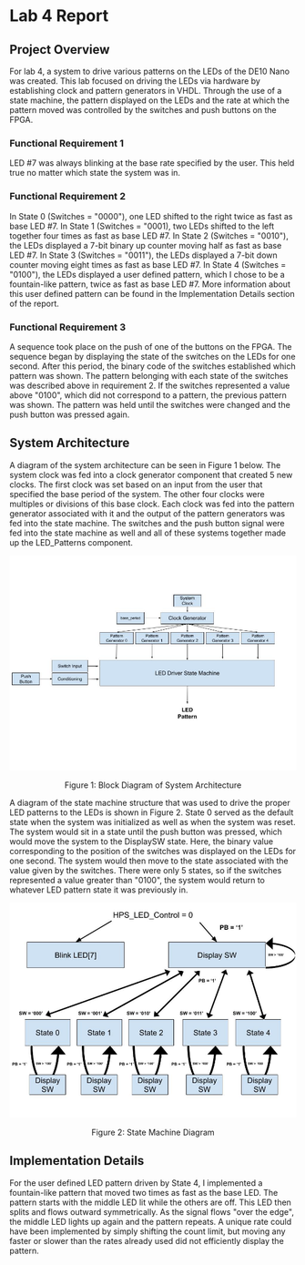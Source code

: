# Lab 4 Report

## Project Overview
For lab 4, a system to drive various patterns on the LEDs of the DE10 Nano was created. This lab focused on driving the LEDs via hardware by establishing clock and pattern generators in VHDL. Through the use of a state machine, the pattern displayed on the LEDs and the rate at which the pattern moved was controlled by the switches and push buttons on the FPGA. 
### Functional Requirement 1
LED #7 was always blinking at the base rate specified by the user. This held true no matter which state the system was in.
### Functional Requirement 2
In State 0 (Switches = "0000"), one LED shifted to the right twice as fast as base LED #7. In State 1 (Switches = "0001), two LEDs shifted to the left together four times as fast as base LED #7. In State 2 (Switches = "0010"), the LEDs displayed a 7-bit binary up counter moving half as fast as base LED #7. In State 3 (Switches = "0011"), the LEDs displayed a 7-bit down counter moving eight times as fast as base LED #7. In State 4 (Switches = "0100"), the LEDs displayed a user defined pattern, which I chose to be a fountain-like pattern, twice as fast as base LED #7. More information about this user defined pattern can be found in the Implementation Details section of the report.
### Functional Requirement 3
A sequence took place on the push of one of the buttons on the FPGA. The sequence began by displaying the state of the switches on the LEDs for one second. After this period, the binary code of the switches established which pattern was shown. The pattern belonging with each state of the switches was described above in requirement 2. If the switches represented a value above "0100", which did not correspond to a pattern, the previous pattern was shown. The pattern was held until the switches were changed and the push button was pressed again.

## System Architecture

A diagram of the system architecture can be seen in Figure 1 below. The system clock was fed into a clock generator component that created 5 new clocks. The first clock was set based on an input from the user that specified the base period of the system. The other four clocks were multiples or divisions of this base clock. Each clock was fed into the pattern generator associated with it and the output of the pattern generators was fed into the state machine. The switches and the push button signal were fed into the state machine as well and all of these systems together made up the LED_Patterns component.

![System Architecture Diagram](assets/Lab_4_Block_Diagram.jpg)
<p style="text-align:center;">Figure 1: Block Diagram of System Architecture</p>

A diagram of the state machine structure that was used to drive the proper LED patterns to the LEDs is shown in Figure 2. State 0 served as the default state when the system was initialized as well as when the system was reset. The system would sit in a state until the push button was pressed, which would move the system to the DisplaySW state. Here, the binary value corresponding to the position of the switches was displayed on the LEDs for one second. The system would then move to the state associated with the value given by the switches. There were only 5 states, so if the switches represented a value greater than "0100", the system would return to whatever LED pattern state it was previously in.

![System Architecture Diagram](assets/Lab_4_State_Machine.jpg)
<p style="text-align:center;">Figure 2: State Machine Diagram</p>

## Implementation Details
For the user defined LED pattern driven by State 4, I implemented a fountain-like pattern that moved two times as fast as the base LED. The pattern starts with the middle LED lit while the others are off. This LED then splits and flows outward symmetrically. As the signal flows "over the edge", the middle LED lights up again and the pattern repeats. A unique rate could have been implemented by simply shifting the count limit, but moving any faster or slower than the rates already used did not efficiently display the pattern. 
